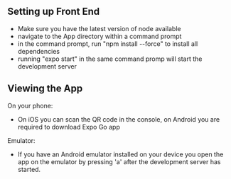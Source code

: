 ## **Setting up Front End**

- Make sure you have the latest version of node available
- navigate to the App directory within a command prompt
- in the command prompt, run "npm install --force" to install all dependencies
- running "expo start" in the same command promp will start the development server

## **Viewing the App**

On your phone: 
- On iOS you can scan the QR code in the console, on Android you are required to download Expo Go app 

Emulator: 
- If you have an Android emulator installed on your device you open the app on the emulator by pressing 'a' after the development server has started.

